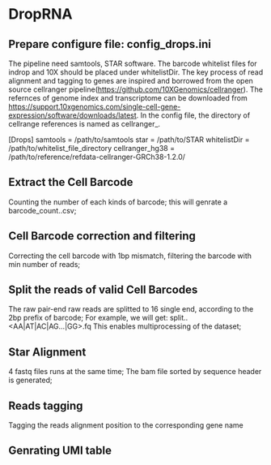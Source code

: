 # DropRNA

## Prepare configure file: config_drops.ini
The pipeline need samtools, STAR software.
The barcode whitelist files for indrop and 10X should be placed under whitelistDir.
The key process of read alignment and tagging to genes are inspired and borrowed from the open source cellranger pipeline(https://github.com/10XGenomics/cellranger). The refernces of genome index and transcriptome can be downloaded from https://support.10xgenomics.com/single-cell-gene-expression/software/downloads/latest.
In the config file, the directory of cellrange references is named as cellranger_<genome>.

[Drops]
samtools = /path/to/samtools
star = /path/to/STAR
whitelistDir = /path/to/whitelist_file_directory
cellranger_hg38 = /path/to/reference/refdata-cellranger-GRCh38-1.2.0/

## Extract the Cell Barcode
Counting the number of each kinds of barcode; this will genrate a barcode_count.<sample>.csv;

## Cell Barcode correction and filtering
Correcting the cell barcode with 1bp mismatch, filtering the barcode with min number of reads;

## Split the reads of valid Cell Barcodes
The raw pair-end raw reads are splitted to 16 single end, according to the 2bp prefix of barcode;
For example, we will get: split.<sample>.<AA|AT|AC|AG...|GG>.fq
This enables multiprocessing of the dataset;

## Star Alignment
4 fastq files runs at the same time;
The bam file sorted by sequence header is generated;

## Reads tagging
Tagging the reads alignment position to the corresponding gene name

## Genrating UMI table
